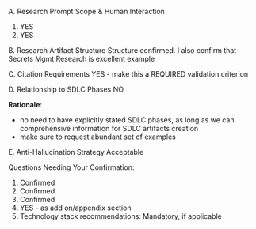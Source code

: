 A. Research Prompt Scope & Human Interaction
1. YES
2. YES

B. Research Artifact Structure
Structure confirmed. I also confirm that Secrets Mgmt Research is excellent example

C. Citation Requirements
YES - make this a REQUIRED validation criterion

D. Relationship to SDLC Phases
NO 

**Rationale**:
- no need to have explicitly stated SDLC phases, as long as we can comprehensive information for SDLC artifacts creation
- make sure to request abundant set of examples

E. Anti-Hallucination Strategy
Acceptable

Questions Needing Your Confirmation:

1. Confirmed
2. Confirmed
3. Confirmed
4. YES - as add on/appendix section
5. Technology stack recommendations: Mandatory, if applicable
